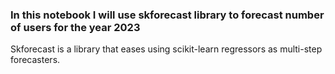 ### In this notebook I will use skforecast library to forecast number of users for the year 2023
Skforecast is a library that eases using scikit-learn regressors as multi-step forecasters.

